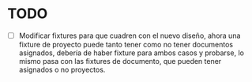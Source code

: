 # TODO

- [ ] Modificar fixtures para que cuadren con el nuevo diseño, ahora una fixture de proyecto puede tanto tener como no tener documentos asignados, debería de haber fixture para ambos casos y probarse, lo mismo pasa con las fixtures de documento, que pueden tener asignados o no proyectos.